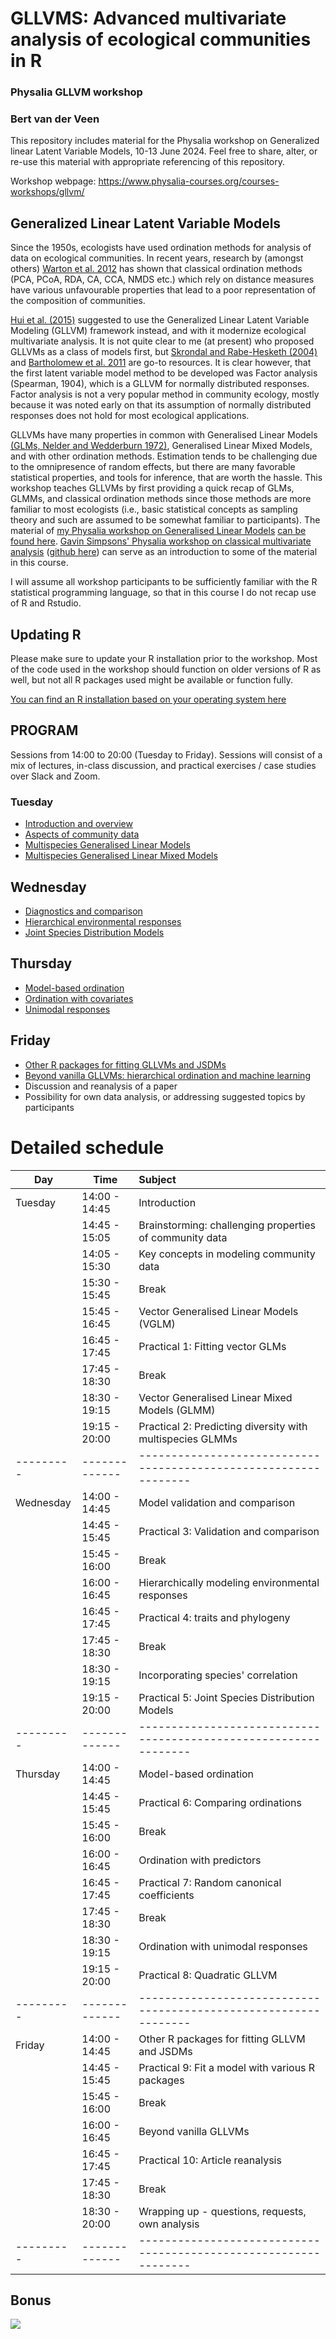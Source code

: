 # GLLVMS: Advanced multivariate analysis of ecological communities in R

### Physalia GLLVM workshop 
### Bert van der Veen
This repository includes material for the Physalia workshop on Generalized linear Latent Variable Models, 10-13 June 2024. Feel free to share, alter, or re-use this material with appropriate referencing of this repository.

Workshop webpage: https://www.physalia-courses.org/courses-workshops/gllvm/

## Generalized Linear Latent Variable Models
Since the 1950s, ecologists have used ordination methods for analysis of data on ecological communities.
In recent years, research by (amongst others)  [Warton et al. 2012](https://www.researchgate.net/profile/David-Warton/publication/223956062_Warton_DI_Wright_ST_Wang_Y_Distance-based_multivariate_analyses_confound_location_and_dispersion_effects_Methods_Ecol_Evol_3_89-101/links/631e6fe9873eca0c007d0ea0/Warton-DI-Wright-ST-Wang-Y-Distance-based-multivariate-analyses-confound-location-and-dispersion-effects-Methods-Ecol-Evol-3-89-101.pdf) has shown that classical ordination methods (PCA, PCoA, RDA, CA, CCA, NMDS etc.) which rely on distance measures have various unfavourable properties that lead to a poor representation of the composition of communities.

[Hui et al. (2015)](https://besjournals.onlinelibrary.wiley.com/doi/full/10.1111/2041-210X.12236) suggested to use the Generalized Linear Latent Variable Modeling (GLLVM) framework instead, and with it modernize ecological multivariate analysis. It is not quite clear to me (at present) who proposed GLLVMs as a class of models first, but [Skrondal and Rabe-Hesketh (2004)](https://www.taylorfrancis.com/books/mono/10.1201/9780203489437/generalized-latent-variable-modeling-anders-skrondal-sophia-rabe-hesketh) and [Bartholomew et al. 2011](https://onlinelibrary.wiley.com/doi/book/10.1002/9781119970583) are go-to resources. It is clear however, that the first latent variable model method to be developed was Factor analysis (Spearman, 1904), which is a GLLVM for normally distributed responses. Factor analysis is not a very popular method in community ecology, mostly because it was noted early on that its assumption of normally distributed responses does not hold for most ecological applications.

GLLVMs have many properties in common with Generalised Linear Models [(GLMs, Nelder and Wedderburn 1972)](https://www.jstor.org/stable/2344614), Generalised Linear Mixed Models, and with other ordination methods. Estimation tends to be challenging due to the omnipresence of random effects, but there are many favorable statistical properties, and tools for inference, that are worth the hassle. This workshop teaches GLLVMs by first providing a quick recap of GLMs, GLMMs, and classical ordination methods since those methods are more familiar to most ecologists (i.e., basic statistical concepts as sampling theory and such are assumed to be somewhat familiar to participants).  The material of [my Physalia workshop on Generalised Linear Models](https://www.physalia-courses.org/courses-workshops/glm-in-r-1/) [can be found here](https://github.com/BertvanderVeen/GLM-workshop). [Gavin Simpsons' Physalia workshop on classical multivariate analysis](https://www.physalia-courses.org/courses-workshops/vegan/) ([github here](https://github.com/gavinsimpson/physalia-multivariate)) can serve as an introduction to some of the material in this course. 

I will assume all workshop participants to be sufficiently familiar with the R statistical programming language, so that in this course I do not recap use of R and Rstudio.

## Updating R
Please make sure to update your R installation prior to the workshop. Most of the code used in the workshop should function on older versions of R as well, but not all R packages used might be available or function fully.

[You can find an R installation based on your operating system here](https://cran.r-project.org/bin/windows/base/)

## PROGRAM
Sessions from 14:00 to 20:00 (Tuesday to Friday). Sessions will consist of a mix of lectures, in-class discussion, and practical exercises / case studies over Slack and Zoom.

### Tuesday
* [Introduction and overview](https://github.com/BertvanderVeen/GLLVM-workshop/blob/main/1Tuesday/Introduction.pdf)
* [Aspects of community data](https://github.com/BertvanderVeen/GLLVM-workshop/blob/main/1Tuesday/CommunityData.pdf)
* [Multispecies Generalised Linear Models](https://github.com/BertvanderVeen/GLLVM-workshop/blob/main/1Tuesday/VGLMs.pdf)
* [Multispecies Generalised Linear Mixed Models](https://github.com/BertvanderVeen/GLLVM-workshop/blob/main/1Tuesday/VGLMMs.pdf)

## Wednesday
* [Diagnostics and comparison](https://github.com/BertvanderVeen/GLLVM-workshop/blob/main/2Wednesday/Checking.pdf)
* [Hierarchical environmental responses](https://github.com/BertvanderVeen/GLLVM-workshop/blob/main/2Wednesday/HierarchicalResponses.pdf)
* [Joint Species Distribution Models](https://github.com/BertvanderVeen/GLLVM-workshop/blob/main/2Wednesday/JSDM.pdf)

## Thursday
* [Model-based ordination](https://github.com/BertvanderVeen/GLLVM-workshop/blob/main/3Thursday/ModelbasedOrdination.pdf)
* [Ordination with covariates](https://github.com/BertvanderVeen/GLLVM-workshop/blob/main/3Thursday/OrdWithPred.pdf)
* [Unimodal responses](https://github.com/BertvanderVeen/GLLVM-workshop/blob/main/3Thursday/Unimodal.pdf)


## Friday
* [Other R packages for fitting GLLVMs and JSDMs](https://github.com/BertvanderVeen/GLLVM-workshop/blob/main/4Friday/Other.pdf)
* [Beyond vanilla GLLVMs: hierarchical ordination and machine learning](https://github.com/BertvanderVeen/GLLVM-workshop/blob/main/4Friday/Beyond.pdf)
* Discussion and reanalysis of a paper
* Possibility for own data analysis, or addressing suggested topics by participants


# Detailed schedule
|   Day   |Time         |Subject                                                         |
|---------|-------------|:---------------------------------------------------------------|
|Tuesday  |14:00 - 14:45| Introduction <!-- the gllvm R-package? -->                     |
|         |14:45 - 15:05| Brainstorming: challenging properties of community data        | <!--maybe do a menti or smt..-->
|         |14:05 - 15:30| Key concepts in modeling community data                        | <!--sampling variation, properties, estimator, confidence interval, sample size / amount of samples, the things that classicla analysis usually forgets -->
|         |15:30 - 15:45| Break                                                          |
|         |15:45 - 16:45| Vector Generalised Linear Models (VGLM)                        |
|         |16:45 - 17:45| Practical 1: Fitting vector GLMs                               | 
|         |17:45 - 18:30| Break                                                          |
|         |18:30 - 19:15| Vector Generalised Linear Mixed Models (GLMM)                  |
|         |19:15 - 20:00| Practical 2: Predicting diversity with multispecies GLMMs      |
|---------|-------------|----------------------------------------------------------------|
|Wednesday|14:00 - 14:45| Model validation and comparison                                |
|         |14:45 - 15:45| Practical 3: Validation and comparison                         |
|         |15:45 - 16:00| Break                                                          |
|         |16:00 - 16:45| Hierarchically modeling environmental responses                |
|         |16:45 - 17:45| Practical 4: traits and phylogeny                              |
|         |17:45 - 18:30| Break                                                          |
|         |18:30 - 19:15| Incorporating species' correlation                             |
|         |19:15 - 20:00| Practical 5: Joint Species Distribution Models                 |<!-- maybe something about prediction here and checking predictive performance and maps-->
|---------|-------------|----------------------------------------------------------------|
|Thursday |14:00 - 14:45| Model-based ordination <!-- vs. JSDM and classical ordination-->|
|         |14:45 - 15:45| Practical 6: Comparing ordinations                             |<!-- eg ca and dca and nmds, but also residual vs ordiplot -->
|         |15:45 - 16:00| Break                                                          |
|         |16:00 - 16:45| Ordination with predictors                                     | 
|         |16:45 - 17:45| Practical 7: Random canonical coefficients                     |<!--R^2, fixed and random-->
|         |17:45 - 18:30| Break                                                          |
|         |18:30 - 19:15| Ordination with unimodal responses                             |
|         |19:15 - 20:00| Practical 8: Quadratic GLLVM                                   |
|---------|-------------|----------------------------------------------------------------|
|Friday   |14:00 - 14:45| Other R packages for fitting GLLVM and JSDMs                   |
|         |14:45 - 15:45| Practical 9: Fit a model with various R packages               |
|         |15:45 - 16:00| Break                                                          |
|         |16:00 - 16:45| Beyond vanilla GLLVMs <!--maybe a little about correlated lvs and HO-->|
|         |16:45 - 17:45| Practical 10: Article reanalysis                               | 
|         |17:45 - 18:30| Break                                                          |
|         |18:30 - 20:00| Wrapping up - questions, requests, own analysis                |
|---------|-------------|----------------------------------------------------------------|

## Bonus

![](ord.gif)

<!--
# TODO
- consider if we can demonstrate the mean-variance issue from the warton paper when we focus on ordination
- present from a concurrent ordination perspective: one framework to rule them all
  - unconstrained, constrained, and concurrent ordination
  - group-level ordination
  - fixed effects unconstrained ordination
  - much, much, more.
- grey meadow data from gauch
- Consider Wed on ordination, Tues on JSDM, expanding 4th corner and Phylo effects; ordination as a more complex type of jsdm
- remove ML methods
- "partial ordination" might be more familiar to people that use vegan
- table of sensible combinations for gllvm formulas!
- consider small exercises that people can do by themselves
- use menti on the first days to boost interaction or a notepad where people can anonmously write things they dont understand
- num.lv.c fits concurrent ordination, num.lv unconstrained,  num.RR constrained
- consider cutting the presentations up in 30 minute chunks
- after each chunk or model a short exercise, and then a bit about ecological inference
- ordination pres should start on monday, and then finish with "but we want to do multispecies modeling"
- perhaps just start with gllvm on covariates without REs
- second part with gllvm REs and interpretation thereof (so pres stays the same but we use gllvm instead of glmmtmb)

- first ex; get people to use the swiss birds or the wetlands data to try vglm

for friday:
- different r package
- hierarchical ordination
- correlated LVs
- hybrid/multiple ordinations in the same model
- self-analysis or own data
-->
